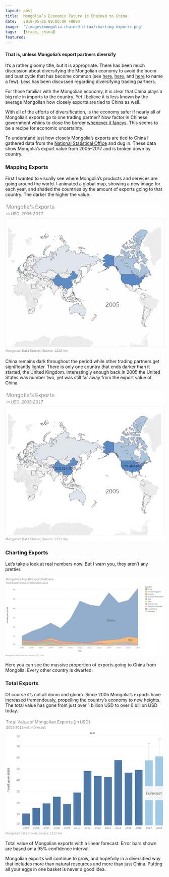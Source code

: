```yaml
---
layout: post
title:  Mongolia’s Economic Future is Chained to China
date:   2018-05-21 00:00:00 +0800
image:  '/images/mongolia-chained-china/charting-exports.png'
tags:   [trade, china]
featured: 
---
```


#### That is, unless Mongolia’s export partners diversify

It’s a rather gloomy title, but it is appropriate. There has been much discussion about diversifying the Mongolian economy to avoid the boom and bust cycle that has become common (see [here](https://medium.com/@turtogtokherdenebaatar/opportunity-to-diversify-the-mongolian-economy-3b7f178339b1), [here](https://globalriskinsights.com/2016/04/mongolia-needs-to-diversify-to-avoid-recession/), and [here](http://www.xinhuanet.com/english/2018-03/29/c_137074975.htm) to name a few). Less has been discussed regarding diversifying trading partners.

For those familiar with the Mongolian economy, it is clear that China plays a big role in imports to the country. Yet I believe it is less known by the average Mongolian how closely exports are tied to China as well.

With all of the efforts of diversification, is the economy safer if nearly all of Mongolia’s exports go to one trading partner? Now factor in Chinese government whims to close the border [whenever it fancys](https://www.aljazeera.com/news/2016/12/china-blocks-mongolia-border-dalai-lama-visit-161210060313417.html). This seems to be a recipe for economic uncertainty.

To understand just how closely Mongolia’s exports are tied to China I gathered data from the [National Statistical Office](http://www.1212.mn/) and dug in. These data show Mongolia’s export value from 2005–2017 and is broken down by country.

### Mapping Exports

First I wanted to visually see where Mongolia’s products and services are going around the world. I animated a global map, showing a new image for each year, and shaded the countries by the amount of exports going to that country. The darker the higher the value.

![](/images/mongolia-chained-china/exports-over-time.gif)

China remains dark throughout the period while other trading partners get significantly lighter. There is only one country that ends darker than it started, the United Kingdom. Interestingly enough back in 2005 the United States was number two, yet was still far away from the export value of China.

![](/images/mongolia-chained-china/exports-2005.png)

### Charting Exports

Let’s take a look at real numbers now. But I warn you, they aren’t any prettier.

![](/images/mongolia-chained-china/charting-exports.png)

Here you can see the massive proportion of exports going to China from Mongolia. Every other country is dwarfed.

### Total Exports

Of course it’s not all doom and gloom. Since 2005 Mongolia’s exports have increased tremendously, propelling the country’s economy to new heights. The total value has gone from just over 1 billion USD to over 6 billion USD today.

![](/images/mongolia-chained-china/exports-forecast.png)

Total value of Mongolian exports with a linear forecast. Error bars shown are based on a 95% confidence interval.

Mongolian exports will continue to grow, and hopefully in a diversified way that includes more than natural resources and more than just China. Putting all your eggs in one basket is never a good idea.